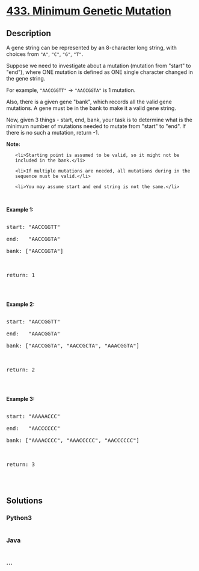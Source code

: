 # [433. Minimum Genetic Mutation](https://leetcode.com/problems/minimum-genetic-mutation)

## Description
<p>A gene string can be represented by an 8-character long string, with choices from <code>&quot;A&quot;</code>, <code>&quot;C&quot;</code>, <code>&quot;G&quot;</code>, <code>&quot;T&quot;</code>.</p>



<p>Suppose we need to investigate about a mutation (mutation from &quot;start&quot; to &quot;end&quot;), where ONE mutation is defined as ONE single character changed in the gene string.</p>



<p>For example, <code>&quot;AACCGGTT&quot;</code> -&gt; <code>&quot;AACCGGTA&quot;</code> is 1 mutation.</p>



<p>Also, there is a given gene &quot;bank&quot;, which records all the valid gene mutations. A gene must be in the bank to make it a valid gene string.</p>



<p>Now, given 3 things - start, end, bank, your task is to determine what is the minimum number of mutations needed to mutate from &quot;start&quot; to &quot;end&quot;. If there is no such a mutation, return -1.</p>



<p><b>Note:</b></p>



<ol>

	<li>Starting point is assumed to be valid, so it might not be included in the bank.</li>

	<li>If multiple mutations are needed, all mutations during in the sequence must be valid.</li>

	<li>You may assume start and end string is not the same.</li>

</ol>



<p>&nbsp;</p>



<p><b>Example 1:</b></p>



<pre>

start: &quot;AACCGGTT&quot;

end:   &quot;AACCGGTA&quot;

bank: [&quot;AACCGGTA&quot;]



return: 1

</pre>



<p>&nbsp;</p>



<p><b>Example 2:</b></p>



<pre>

start: &quot;AACCGGTT&quot;

end:   &quot;AAACGGTA&quot;

bank: [&quot;AACCGGTA&quot;, &quot;AACCGCTA&quot;, &quot;AAACGGTA&quot;]



return: 2

</pre>



<p>&nbsp;</p>



<p><b>Example 3:</b></p>



<pre>

start: &quot;AAAAACCC&quot;

end:   &quot;AACCCCCC&quot;

bank: [&quot;AAAACCCC&quot;, &quot;AAACCCCC&quot;, &quot;AACCCCCC&quot;]



return: 3

</pre>



<p>&nbsp;</p>




## Solutions


<!-- tabs:start -->

### **Python3**

```python

```

### **Java**

```java

```

### **...**
```

```

<!-- tabs:end -->